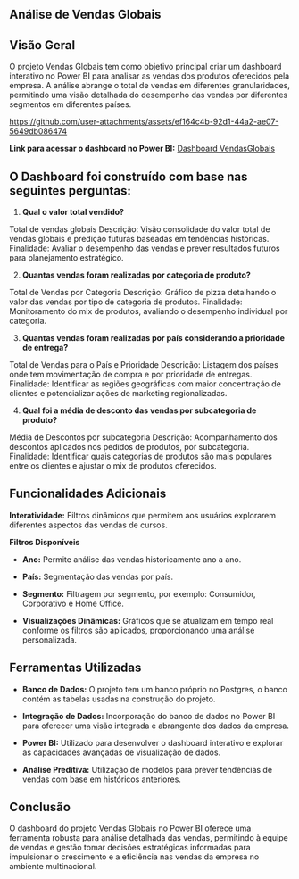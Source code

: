 
## Análise de Vendas Globais

## Visão Geral
O projeto Vendas Globais tem como objetivo principal criar um dashboard interativo no Power BI para analisar as vendas dos produtos oferecidos pela empresa.
A análise abrange o total de vendas em diferentes granularidades, permitindo uma visão detalhada do desempenho das vendas por diferentes segmentos em diferentes países.

https://github.com/user-attachments/assets/ef164c4b-92d1-44a2-ae07-5649db086474

**Link para acessar o dashboard no Power BI:** [Dashboard VendasGlobais](https://app.powerbi.com/view?r=eyJrIjoiYmRmMWNmYWQtM2NiNC00MjAyLWI4NDItMjUyMDc2NzQxNDYxIiwidCI6IjE3YzQwY2IwLTI2NmItNGViOC1iMTdjLTZkYzYyMTc4ZDcxOCJ9)

## O Dashboard foi construído com base nas seguintes perguntas:

1. **Qual o valor total vendido?**

Total de vendas globais
Descrição: Visão consolidade do valor total de vendas globais e predição futuras baseadas em tendências históricas.
Finalidade: Avaliar o desempenho das vendas e prever resultados futuros para planejamento estratégico.

2. **Quantas vendas foram realizadas por categoria de produto?**

Total de Vendas por Categoria
Descrição: Gráfico de pizza detalhando o valor das vendas por tipo de categoria de produtos.
Finalidade: Monitoramento do mix de produtos, avaliando o desempenho individual por categoria.

3. **Quantas vendas foram realizadas por país considerando a prioridade de entrega?**

Total de Vendas para o País e Prioridade
Descrição: Listagem dos países onde tem movimentação de compra e por prioridade de entregas.
Finalidade: Identificar as regiões geográficas com maior concentração de clientes e potencializar ações de marketing regionalizadas.

4. **Qual foi a média de desconto das vendas por subcategoria de produto?**

Média de Descontos por subcategoria
Descrição: Acompanhamento dos descontos aplicados nos pedidos de produtos, por subcategoria.
Finalidade: Identificar quais categorias de produtos são mais populares entre os clientes e ajustar o mix de produtos oferecidos.

## Funcionalidades Adicionais

**Interatividade:** Filtros dinâmicos que permitem aos usuários explorarem diferentes aspectos das vendas de cursos.

**Filtros Disponíveis**
   - **Ano:** Permite análise das vendas historicamente ano a ano.
   - **País:** Segmentação das vendas por país.
   - **Segmento:** Filtragem por segmento, por exemplo: Consumidor, Corporativo e Home Office.

- **Visualizações Dinâmicas:** Gráficos que se atualizam em tempo real conforme os filtros são aplicados, proporcionando uma análise personalizada.

## Ferramentas Utilizadas

- **Banco de Dados:** O projeto tem um banco próprio no Postgres, o banco contém as tabelas usadas na construção do projeto.

- **Integração de Dados:** Incorporação do banco de dados no Power BI para oferecer uma visão integrada e abrangente dos dados da empresa.

- **Power BI:** Utilizado para desenvolver o dashboard interativo e explorar as capacidades avançadas de visualização de dados.

- **Análise Preditiva:** Utilização de modelos para prever tendências de vendas com base em históricos anteriores.

## Conclusão

O dashboard do projeto Vendas Globais no Power BI oferece uma
ferramenta robusta para análise detalhada das vendas, permitindo à
equipe de vendas e gestão tomar decisões estratégicas informadas
para impulsionar o crescimento e a eficiência nas vendas da empresa
no ambiente multinacional.